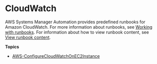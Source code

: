 # CloudWatch<a name="automation-ref-cw"></a>

AWS Systems Manager Automation provides predefined runbooks for Amazon CloudWatch\. For more information about runbooks, see [Working with runbooks](automation-documents.md)\. For information about how to view runbook content, see [View runbook content](automation-documents-reference.md#view-automation-json)\.

**Topics**
+ [AWS\-ConfigureCloudWatchOnEC2Instance](automation-aws-configurecloudwatchonec2instance.md)
